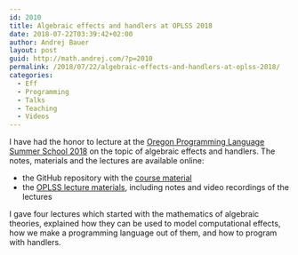 ```yaml
---
id: 2010
title: Algebraic effects and handlers at OPLSS 2018
date: 2018-07-22T03:39:42+02:00
author: Andrej Bauer
layout: post
guid: http://math.andrej.com/?p=2010
permalink: /2018/07/22/algebraic-effects-and-handlers-at-oplss-2018/
categories:
  - Eff
  - Programming
  - Talks
  - Teaching
  - Videos
---
```

I have had the honor to lecture at the [Oregon Programming Language Summer School 2018](https://www.cs.uoregon.edu/research/summerschool/summer18/index.php) on the topic of algebraic effects and handlers. The notes, materials and the lectures are available online:

  * the GitHub repository with the [course material](https://github.com/OPLSS/introduction-to-algebraic-effects-and-handlers)
  * the [OPLSS lecture materials](https://www.cs.uoregon.edu/research/summerschool/summer18/topics.php), including notes and video recordings of the lectures

I gave four lectures which started with the mathematics of algebraic theories, explained how they can be used to model computational effects, how we make a programming language out of them, and how to program with handlers.
